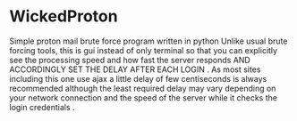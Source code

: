 # WickedProton
Simple proton mail brute force program written in python 
Unlike usual brute forcing tools, this is gui instead of only terminal so that you can explicitly see
 the processing speed and how fast the server responds AND ACCORDINGLY SET THE DELAY AFTER EACH LOGIN . As most sites including this one use ajax a little delay of 
 few centiseconds is always recommended although the least required delay may vary depending on your network connection and the speed of the server while it checks the login credentials .
 

